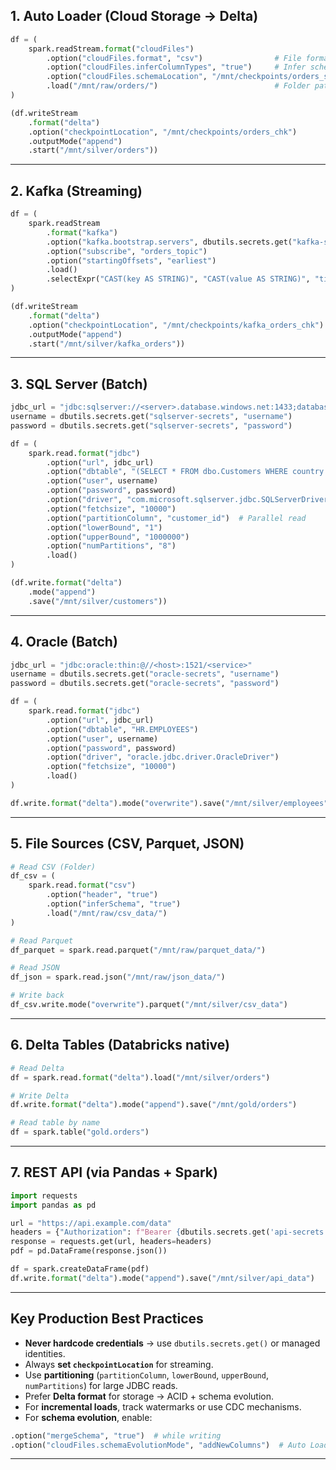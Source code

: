 ## **1. Auto Loader (Cloud Storage → Delta)**

```python
df = (
    spark.readStream.format("cloudFiles")
        .option("cloudFiles.format", "csv")                # File format
        .option("cloudFiles.inferColumnTypes", "true")     # Infer schema
        .option("cloudFiles.schemaLocation", "/mnt/checkpoints/orders_schema") # Schema evolution tracking
        .load("/mnt/raw/orders/")                          # Folder path
)

(df.writeStream
    .format("delta")
    .option("checkpointLocation", "/mnt/checkpoints/orders_chk")
    .outputMode("append")
    .start("/mnt/silver/orders"))
```

---

## **2. Kafka (Streaming)**

```python
df = (
    spark.readStream
        .format("kafka")
        .option("kafka.bootstrap.servers", dbutils.secrets.get("kafka-secrets", "bootstrap-servers"))
        .option("subscribe", "orders_topic")
        .option("startingOffsets", "earliest")
        .load()
        .selectExpr("CAST(key AS STRING)", "CAST(value AS STRING)", "timestamp")
)

(df.writeStream
    .format("delta")
    .option("checkpointLocation", "/mnt/checkpoints/kafka_orders_chk")
    .outputMode("append")
    .start("/mnt/silver/kafka_orders"))
```

---

## **3. SQL Server (Batch)**

```python
jdbc_url = "jdbc:sqlserver://<server>.database.windows.net:1433;database=<db_name>"
username = dbutils.secrets.get("sqlserver-secrets", "username")
password = dbutils.secrets.get("sqlserver-secrets", "password")

df = (
    spark.read.format("jdbc")
        .option("url", jdbc_url)
        .option("dbtable", "(SELECT * FROM dbo.Customers WHERE country = 'India') AS tmp")
        .option("user", username)
        .option("password", password)
        .option("driver", "com.microsoft.sqlserver.jdbc.SQLServerDriver")
        .option("fetchsize", "10000")
        .option("partitionColumn", "customer_id")  # Parallel read
        .option("lowerBound", "1")
        .option("upperBound", "1000000")
        .option("numPartitions", "8")
        .load()
)

(df.write.format("delta")
    .mode("append")
    .save("/mnt/silver/customers"))
```

---

## **4. Oracle (Batch)**

```python
jdbc_url = "jdbc:oracle:thin:@//<host>:1521/<service>"
username = dbutils.secrets.get("oracle-secrets", "username")
password = dbutils.secrets.get("oracle-secrets", "password")

df = (
    spark.read.format("jdbc")
        .option("url", jdbc_url)
        .option("dbtable", "HR.EMPLOYEES")
        .option("user", username)
        .option("password", password)
        .option("driver", "oracle.jdbc.driver.OracleDriver")
        .option("fetchsize", "10000")
        .load()
)

df.write.format("delta").mode("overwrite").save("/mnt/silver/employees")
```

---

## **5. File Sources (CSV, Parquet, JSON)**

```python
# Read CSV (Folder)
df_csv = (
    spark.read.format("csv")
        .option("header", "true")
        .option("inferSchema", "true")
        .load("/mnt/raw/csv_data/")
)

# Read Parquet
df_parquet = spark.read.parquet("/mnt/raw/parquet_data/")

# Read JSON
df_json = spark.read.json("/mnt/raw/json_data/")

# Write back
df_csv.write.mode("overwrite").parquet("/mnt/silver/csv_data")
```

---

## **6. Delta Tables (Databricks native)**

```python
# Read Delta
df = spark.read.format("delta").load("/mnt/silver/orders")

# Write Delta
df.write.format("delta").mode("append").save("/mnt/gold/orders")

# Read table by name
df = spark.table("gold.orders")
```

---

## **7. REST API (via Pandas + Spark)**

```python
import requests
import pandas as pd

url = "https://api.example.com/data"
headers = {"Authorization": f"Bearer {dbutils.secrets.get('api-secrets', 'token')}"}
response = requests.get(url, headers=headers)
pdf = pd.DataFrame(response.json())

df = spark.createDataFrame(pdf)
df.write.format("delta").mode("append").save("/mnt/silver/api_data")
```

---

## **Key Production Best Practices**

* **Never hardcode credentials** → use `dbutils.secrets.get()` or managed identities.
* Always **set `checkpointLocation`** for streaming.
* Use **partitioning** (`partitionColumn`, `lowerBound`, `upperBound`, `numPartitions`) for large JDBC reads.
* Prefer **Delta format** for storage → ACID + schema evolution.
* For **incremental loads**, track watermarks or use CDC mechanisms.
* For **schema evolution**, enable:

```python
.option("mergeSchema", "true")  # while writing
.option("cloudFiles.schemaEvolutionMode", "addNewColumns")  # Auto Loader
```

---

